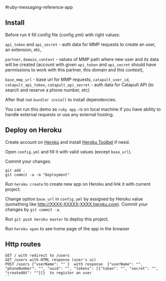 #ruby-messaging-reference-app

## Install
Before run it fill config file (config.yml) with right values:

`api_token` and `api_secret` - auth data for MMP requests to create an user, an extension, etc,

`partner`, `domain`, `context` - values of MMP path where new user and its data will be created (account with given `api_token` and `api_secret` should have permissions to work with this partner, this domain and this context),

`base_mmp_url` - base url for MMP requests,
`catapult_user_id`, `catapult_api_token`, `catapult_api_secret` - auth data for Catapult API (to search and reserve a phone number, etc)

After that run `bundler install` to install dependencies.


You can run this demo as `ruby app.rb` on local machine if you have ability to handle external requests or use any external hosting.

## Deploy on Heroku

Create account on [Heroku](https://www.heroku.com/) and install [Heroku Toolbel](https://devcenter.heroku.com/articles/getting-started-with-ruby#set-up) if need.

Open `config.yml` and fill it with valid values (except `base_url`).

Commit your changes.

```
git add .
git commit -a -m "Deployment"
```

Run `heroku create` to create new app on Heroku and link it with current project.

Change option `base_url` in `config.yml` by assigned by Heroku value (something like http://XXXX-XXXXX-XXXX.heroku.com). Commit your changes by `git commit -a`. 

Run `git push heroku master` to deploy this project.

Run `heroku open` to see home page of the app in the browser

## Http routes

```
GET / with redirect to /users
GET /users with HTML response (user's ui)
POST /users {"userName": "" }  with response  {"userName": "", "phoneNumber": "", "uuid": "", "tokens": [{"token": "", "secret": "", "createdAt": ""}]}  to register an user
``
